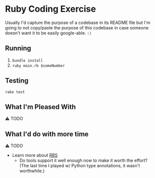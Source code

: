Ruby Coding Exercise
====================

Usually I'd capture the purpose of a codebase in its README file but I'm going 
to not copy/paste the purpose of this codebase in case someone doesn't want it
to be easily google-able. `:)`

Running
-------

1. `bundle install`
2. `ruby main.rb $someNumber`

Testing
-------

`rake test`


What I'm Pleased With
---------------------

⚠️ TODO

What I'd do with more time
--------------------------

⚠️ TODO

 * Learn more about [RBS](https://github.com/ruby/rbs)
   * Do tools support it well enough now to make it worth the effort?  
     (The last time I played w/ Python type annotations, it wasn't worthwhile.)